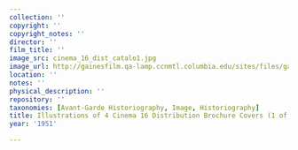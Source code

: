 ```yaml
---
collection: ''
copyright: ''
copyright_notes: ''
director: ''
film_title: ''
image_src: cinema_16_dist_catalo1.jpg
image_url: http://gainesfilm.qa-lamp.ccnmtl.columbia.edu/sites/files/gainesfilm/images/cinema_16_dist_catalo1.jpg
location: ''
notes: ''
physical_description: ''
repository: ''
taxonomies: [Avant-Garde Historiography, Image, Historiography]
title: Illustrations of 4 Cinema 16 Distribution Brochure Covers (1 of 2)
year: '1951'

---
```

